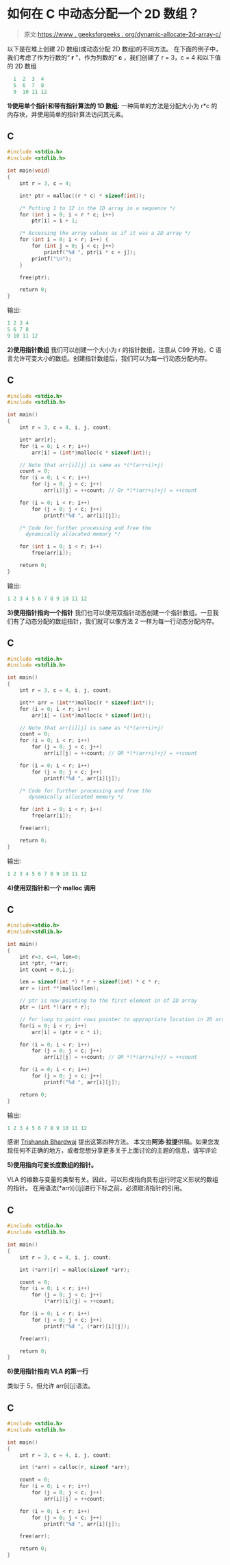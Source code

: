 # 如何在 C 中动态分配一个 2D 数组？

> 原文:[https://www . geeksforgeeks . org/dynamic-allocate-2d-array-c/](https://www.geeksforgeeks.org/dynamically-allocate-2d-array-c/)

以下是在堆上创建 2D 数组(或动态分配 2D 数组)的不同方法。
在下面的例子中，我们考虑了作为行数的“ **r** ”，作为列数的“ **c** ，我们创建了 r = 3，c = 4 和以下值的 2D 数组

```cpp
  1  2  3  4
  5  6  7  8
  9  10 11 12 
```

**1)使用单个指针和带有指针算法的 1D 数组:**
一种简单的方法是分配大小为 r*c 的内存块，并使用简单的指针算法访问其元素。

## C

```cpp
#include <stdio.h>
#include <stdlib.h>

int main(void)
{
    int r = 3, c = 4;

    int* ptr = malloc((r * c) * sizeof(int));

    /* Putting 1 to 12 in the 1D array in a sequence */
    for (int i = 0; i < r * c; i++)
        ptr[i] = i + 1;

    /* Accessing the array values as if it was a 2D array */
    for (int i = 0; i < r; i++) {
        for (int j = 0; j < c; j++)
            printf("%d ", ptr[i * c + j]);
        printf("\n");
    }

    free(ptr);

    return 0;
}
```

输出:

```cpp
1 2 3 4
5 6 7 8
9 10 11 12
```

**2)使用指针数组**
我们可以创建一个大小为 r 的指针数组，注意从 C99 开始，C 语言允许可变大小的数组。创建指针数组后，我们可以为每一行动态分配内存。

## C

```cpp
#include <stdio.h>
#include <stdlib.h>

int main()
{
    int r = 3, c = 4, i, j, count;

    int* arr[r];
    for (i = 0; i < r; i++)
        arr[i] = (int*)malloc(c * sizeof(int));

    // Note that arr[i][j] is same as *(*(arr+i)+j)
    count = 0;
    for (i = 0; i < r; i++)
        for (j = 0; j < c; j++)
            arr[i][j] = ++count; // Or *(*(arr+i)+j) = ++count

    for (i = 0; i < r; i++)
        for (j = 0; j < c; j++)
            printf("%d ", arr[i][j]);

    /* Code for further processing and free the
      dynamically allocated memory */

    for (int i = 0; i < r; i++)
        free(arr[i]);

    return 0;
}
```

输出:

```cpp
1 2 3 4 5 6 7 8 9 10 11 12
```

**3)使用指针指向一个指针**
我们也可以使用双指针动态创建一个指针数组。一旦我们有了动态分配的数组指针，我们就可以像方法 2 一样为每一行动态分配内存。

## C

```cpp
#include <stdio.h>
#include <stdlib.h>

int main()
{
    int r = 3, c = 4, i, j, count;

    int** arr = (int**)malloc(r * sizeof(int*));
    for (i = 0; i < r; i++)
        arr[i] = (int*)malloc(c * sizeof(int));

    // Note that arr[i][j] is same as *(*(arr+i)+j)
    count = 0;
    for (i = 0; i < r; i++)
        for (j = 0; j < c; j++)
            arr[i][j] = ++count; // OR *(*(arr+i)+j) = ++count

    for (i = 0; i < r; i++)
        for (j = 0; j < c; j++)
            printf("%d ", arr[i][j]);

    /* Code for further processing and free the
       dynamically allocated memory */

    for (int i = 0; i < r; i++)
        free(arr[i]);

    free(arr);

    return 0;
}
```

输出:

```cpp
1 2 3 4 5 6 7 8 9 10 11 12
```

**4)使用双指针和一个 malloc 调用**

## C

```cpp
#include<stdio.h>
#include<stdlib.h>

int main()
{
    int r=3, c=4, len=0;
    int *ptr, **arr;
    int count = 0,i,j;

    len = sizeof(int *) * r + sizeof(int) * c * r;
    arr = (int **)malloc(len);

    // ptr is now pointing to the first element in of 2D array
    ptr = (int *)(arr + r);

    // for loop to point rows pointer to appropriate location in 2D array
    for(i = 0; i < r; i++)
        arr[i] = (ptr + c * i);

    for (i = 0; i < r; i++)
        for (j = 0; j < c; j++)
            arr[i][j] = ++count; // OR *(*(arr+i)+j) = ++count

    for (i = 0; i < r; i++)
        for (j = 0; j < c; j++)
            printf("%d ", arr[i][j]);

    return 0;
}
```

输出:

```cpp
1 2 3 4 5 6 7 8 9 10 11 12
```

感谢 [Trishansh Bhardwaj](https://disqus.com/by/itrishansh/) 提出这第四种方法。
本文由**阿沛·拉提**供稿。如果您发现任何不正确的地方，或者您想分享更多关于上面讨论的主题的信息，请写评论

**5)使用指向可变长度数组的指针。**

VLA 的维数与变量的类型有关。因此，可以形成指向具有运行时定义形状的数组的指针。
在用语法(*arr)[i][j]进行下标之前，必须取消指针的引用。

## C

```cpp
#include <stdio.h>
#include <stdlib.h>

int main()
{
    int r = 3, c = 4, i, j, count;

    int (*arr)[r] = malloc(sizeof *arr);

    count = 0;
    for (i = 0; i < r; i++)
        for (j = 0; j < c; j++)
            (*arr)[i][j] = ++count;

    for (i = 0; i < r; i++)
        for (j = 0; j < c; j++)
            printf("%d ", (*arr)[i][j]);

    free(arr);

    return 0;
}
```

**6)使用指针指向 VLA 的第一行**

类似于 5，但允许 arr[i][j]语法。

## C

```cpp
#include <stdio.h>
#include <stdlib.h>

int main()
{
    int r = 3, c = 4, i, j, count;

    int (*arr) = calloc(r, sizeof *arr);

    count = 0;
    for (i = 0; i < r; i++)
        for (j = 0; j < c; j++)
            arr[i][j] = ++count;

    for (i = 0; i < r; i++)
        for (j = 0; j < c; j++)
            printf("%d ", arr[i][j]);

    free(arr);

    return 0;
}
```